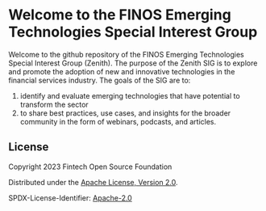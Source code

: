 # Welcome to the FINOS Emerging Technologies Special Interest Group

Welcome to the github repository of the FINOS Emerging Technologies Special Interest Group (Zenith). The purpose of the Zenith SIG is to explore and promote the adoption of new and innovative technologies in the financial services industry. The  goals of the SIG are to:
1. identify and evaluate emerging technologies that have potential to transform the sector 
2. to share best practices, use cases, and insights for the broader community in the form of webinars, podcasts, and articles.

## License

Copyright 2023 Fintech Open Source Foundation

Distributed under the [Apache License, Version 2.0](http://www.apache.org/licenses/LICENSE-2.0).

SPDX-License-Identifier: [Apache-2.0](https://spdx.org/licenses/Apache-2.0)
